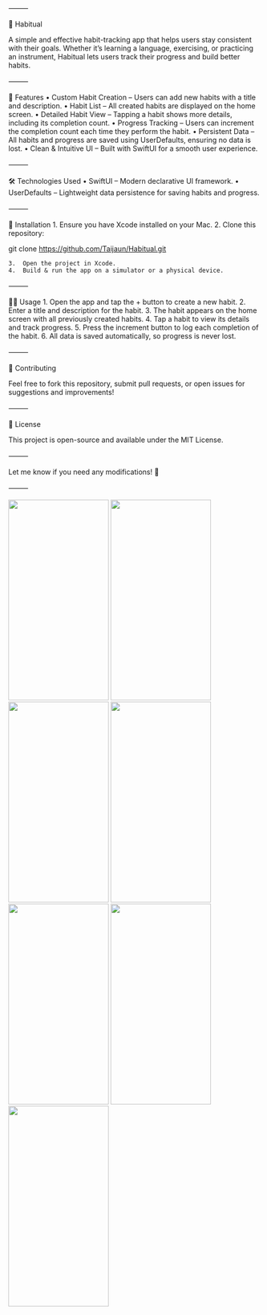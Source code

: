 ⸻

📅 Habitual

A simple and effective habit-tracking app that helps users stay consistent with their goals. Whether it’s learning a language, exercising, or practicing an instrument, Habitual lets users track their progress and build better habits.

⸻

🚀 Features
	•	Custom Habit Creation – Users can add new habits with a title and description.
	•	Habit List – All created habits are displayed on the home screen.
	•	Detailed Habit View – Tapping a habit shows more details, including its completion count.
	•	Progress Tracking – Users can increment the completion count each time they perform the habit.
	•	Persistent Data – All habits and progress are saved using UserDefaults, ensuring no data is lost.
	•	Clean & Intuitive UI – Built with SwiftUI for a smooth user experience.

⸻

🛠 Technologies Used
	•	SwiftUI – Modern declarative UI framework.
	•	UserDefaults – Lightweight data persistence for saving habits and progress.

⸻

📲 Installation
	1.	Ensure you have Xcode installed on your Mac.
	2.	Clone this repository:

git clone https://github.com/Taijaun/Habitual.git


	3.	Open the project in Xcode.
	4.	Build & run the app on a simulator or a physical device.

⸻

🏃‍♂️ Usage
	1.	Open the app and tap the + button to create a new habit.
	2.	Enter a title and description for the habit.
	3.	The habit appears on the home screen with all previously created habits.
	4.	Tap a habit to view its details and track progress.
	5.	Press the increment button to log each completion of the habit.
	6.	All data is saved automatically, so progress is never lost.

⸻

🎯 Contributing

Feel free to fork this repository, submit pull requests, or open issues for suggestions and improvements!

⸻

📄 License

This project is open-source and available under the MIT License.

⸻

Let me know if you need any modifications! 🚀

⸻

<img src = "https://github.com/user-attachments/assets/839901f9-50bb-457c-9c2f-3d3dd1d4672f" width = "200" height = "400">
<img src = "https://github.com/user-attachments/assets/994485f0-5aa1-49e8-811d-82af774cc140" width = "200" height = "400">
<img src = "https://github.com/user-attachments/assets/079ffd00-721b-495d-ab80-8c6d74bdab08" width = "200" height = "400">
<img src = "https://github.com/user-attachments/assets/f306e212-7cb5-414e-ad0d-f993470fe5f9" width = "200" height = "400">
<img src = "https://github.com/user-attachments/assets/e380e4af-2f1f-4ac3-a5a8-3e6608c49f50" width = "200" height = "400">
<img src = "https://github.com/user-attachments/assets/9f48292e-2160-4980-a79f-b22f6d4bbc93" width = "200" height = "400">
<img src = "https://github.com/user-attachments/assets/fe189251-24a6-41a7-8ce9-3d6a9b90200d" width = "200" height = "400">
